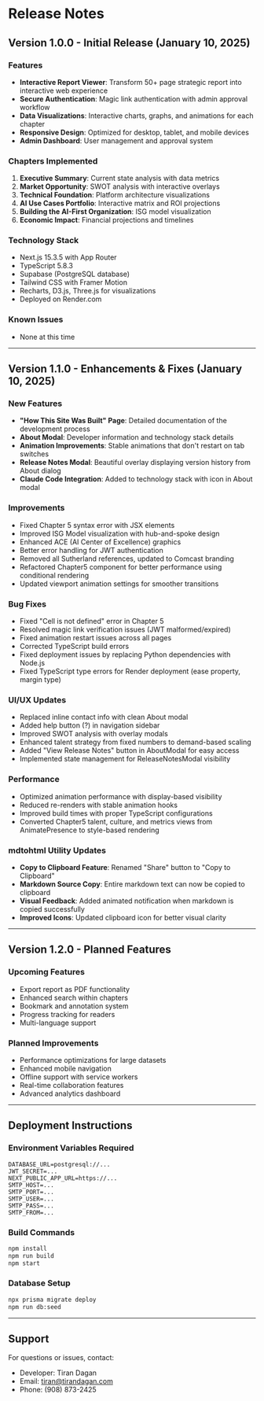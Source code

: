 # Release Notes

## Version 1.0.0 - Initial Release (January 10, 2025)

### Features
- **Interactive Report Viewer**: Transform 50+ page strategic report into interactive web experience
- **Secure Authentication**: Magic link authentication with admin approval workflow
- **Data Visualizations**: Interactive charts, graphs, and animations for each chapter
- **Responsive Design**: Optimized for desktop, tablet, and mobile devices
- **Admin Dashboard**: User management and approval system

### Chapters Implemented
1. **Executive Summary**: Current state analysis with data metrics
2. **Market Opportunity**: SWOT analysis with interactive overlays
3. **Technical Foundation**: Platform architecture visualizations
4. **AI Use Cases Portfolio**: Interactive matrix and ROI projections
5. **Building the AI-First Organization**: ISG model visualization
6. **Economic Impact**: Financial projections and timelines

### Technology Stack
- Next.js 15.3.5 with App Router
- TypeScript 5.8.3
- Supabase (PostgreSQL database)
- Tailwind CSS with Framer Motion
- Recharts, D3.js, Three.js for visualizations
- Deployed on Render.com

### Known Issues
- None at this time

---

## Version 1.1.0 - Enhancements & Fixes (January 10, 2025)

### New Features
- **"How This Site Was Built" Page**: Detailed documentation of the development process
- **About Modal**: Developer information and technology stack details
- **Animation Improvements**: Stable animations that don't restart on tab switches
- **Release Notes Modal**: Beautiful overlay displaying version history from About dialog
- **Claude Code Integration**: Added to technology stack with icon in About modal

### Improvements
- Fixed Chapter 5 syntax error with JSX elements
- Improved ISG Model visualization with hub-and-spoke design
- Enhanced ACE (AI Center of Excellence) graphics
- Better error handling for JWT authentication
- Removed all Sutherland references, updated to Comcast branding
- Refactored Chapter5 component for better performance using conditional rendering
- Updated viewport animation settings for smoother transitions

### Bug Fixes
- Fixed "Cell is not defined" error in Chapter 5
- Resolved magic link verification issues (JWT malformed/expired)
- Fixed animation restart issues across all pages
- Corrected TypeScript build errors
- Fixed deployment issues by replacing Python dependencies with Node.js
- Fixed TypeScript type errors for Render deployment (ease property, margin type)

### UI/UX Updates
- Replaced inline contact info with clean About modal
- Added help button (?) in navigation sidebar
- Improved SWOT analysis with overlay modals
- Enhanced talent strategy from fixed numbers to demand-based scaling
- Added "View Release Notes" button in AboutModal for easy access
- Implemented state management for ReleaseNotesModal visibility

### Performance
- Optimized animation performance with display-based visibility
- Reduced re-renders with stable animation hooks
- Improved build times with proper TypeScript configurations
- Converted Chapter5 talent, culture, and metrics views from AnimatePresence to style-based rendering

### mdtohtml Utility Updates
- **Copy to Clipboard Feature**: Renamed "Share" button to "Copy to Clipboard"
- **Markdown Source Copy**: Entire markdown text can now be copied to clipboard
- **Visual Feedback**: Added animated notification when markdown is copied successfully
- **Improved Icons**: Updated clipboard icon for better visual clarity

---

## Version 1.2.0 - Planned Features

### Upcoming Features
- Export report as PDF functionality
- Enhanced search within chapters
- Bookmark and annotation system
- Progress tracking for readers
- Multi-language support

### Planned Improvements
- Performance optimizations for large datasets
- Enhanced mobile navigation
- Offline support with service workers
- Real-time collaboration features
- Advanced analytics dashboard

---

## Deployment Instructions

### Environment Variables Required
```
DATABASE_URL=postgresql://...
JWT_SECRET=...
NEXT_PUBLIC_APP_URL=https://...
SMTP_HOST=...
SMTP_PORT=...
SMTP_USER=...
SMTP_PASS=...
SMTP_FROM=...
```

### Build Commands
```bash
npm install
npm run build
npm start
```

### Database Setup
```bash
npx prisma migrate deploy
npm run db:seed
```

---

## Support

For questions or issues, contact:
- Developer: Tiran Dagan
- Email: tiran@tirandagan.com
- Phone: (908) 873-2425